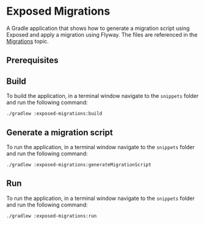 # Exposed Migrations

A Gradle application that shows how to generate a migration script using Exposed and apply a migration using Flyway.
The files are referenced in the [Migrations](../../topics/Migrations.md) topic.

## Prerequisites

## Build

To build the application, in a terminal window navigate to the `snippets` folder and run the following command:

```shell
./gradlew :exposed-migrations:build
```

## Generate a migration script

To run the application, in a terminal window navigate to the `snippets` folder and run the following command:

```shell
./gradlew :exposed-migrations:generateMigrationScript
```


## Run

To run the application, in a terminal window navigate to the `snippets` folder and run the following command:

```shell
./gradlew :exposed-migrations:run
```
